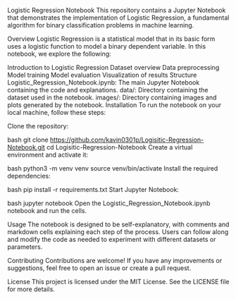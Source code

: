 Logistic Regression Notebook
This repository contains a Jupyter Notebook that demonstrates the implementation of Logistic Regression, a fundamental algorithm for binary classification problems in machine learning.

Overview
Logistic Regression is a statistical model that in its basic form uses a logistic function to model a binary dependent variable. In this notebook, we explore the following:

Introduction to Logistic Regression
Dataset overview
Data preprocessing
Model training
Model evaluation
Visualization of results
Structure
Logistic_Regression_Notebook.ipynb: The main Jupyter Notebook containing the code and explanations.
data/: Directory containing the dataset used in the notebook.
images/: Directory containing images and plots generated by the notebook.
Installation
To run the notebook on your local machine, follow these steps:

Clone the repository:

bash
git clone https://github.com/kavin0301p/Logisitic-Regression-Notebook.git
cd Logisitic-Regression-Notebook
Create a virtual environment and activate it:

bash
python3 -m venv venv
source venv/bin/activate
Install the required dependencies:

bash
pip install -r requirements.txt
Start Jupyter Notebook:

bash
jupyter notebook
Open the Logistic_Regression_Notebook.ipynb notebook and run the cells.

Usage
The notebook is designed to be self-explanatory, with comments and markdown cells explaining each step of the process. Users can follow along and modify the code as needed to experiment with different datasets or parameters.

Contributing
Contributions are welcome! If you have any improvements or suggestions, feel free to open an issue or create a pull request.

License
This project is licensed under the MIT License. See the LICENSE file for more details.

